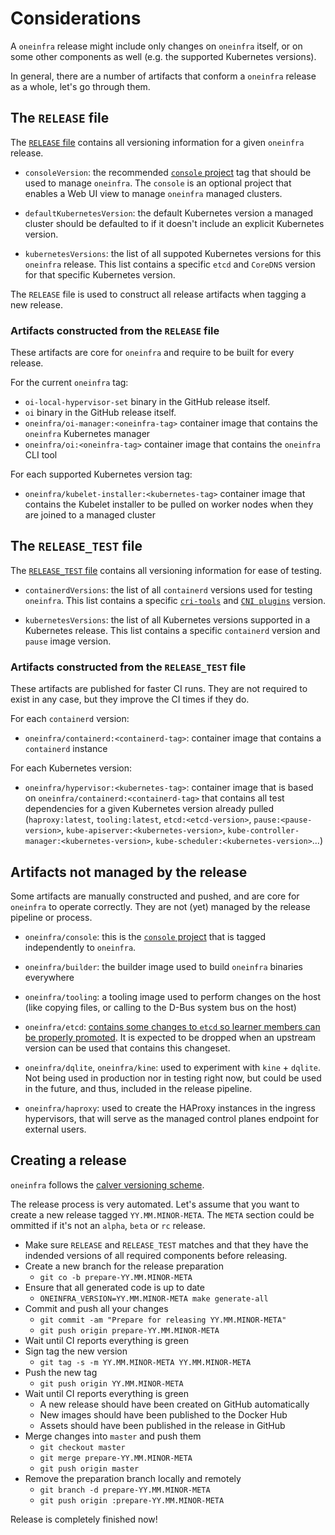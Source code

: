 # Considerations

A `oneinfra` release might include only changes on `oneinfra` itself,
or on some other components as well (e.g. the supported Kubernetes
versions).

In general, there are a number of artifacts that conform a `oneinfra`
release as a whole, let's go through them.


## The `RELEASE` file

The [`RELEASE` file](../RELEASE) contains all versioning information
for a given `oneinfra` release.

* `consoleVersion`: the recommended [`console`
  project](https://github.com/oneinfra/console) tag that should be
  used to manage `oneinfra`. The `console` is an optional project that
  enables a Web UI view to manage `oneinfra` managed clusters.

* `defaultKubernetesVersion`: the default Kubernetes version a managed
  cluster should be defaulted to if it doesn't include an explicit
  Kubernetes version.

* `kubernetesVersions`: the list of all suppoted Kubernetes versions
  for this `oneinfra` release. This list contains a specific `etcd`
  and `CoreDNS` version for that specific Kubernetes version.

The `RELEASE` file is used to construct all release artifacts when
tagging a new release.


### Artifacts constructed from the `RELEASE` file

These artifacts are core for `oneinfra` and require to be built for
every release.

For the current `oneinfra` tag:

* `oi-local-hypervisor-set` binary in the GitHub release itself.
* `oi` binary in the GitHub release itself.
* `oneinfra/oi-manager:<oneinfra-tag>` container image that contains
  the `oneinfra` Kubernetes manager
* `oneinfra/oi:<oneinfra-tag>` container image that contains the
  `oneinfra` CLI tool

For each supported Kubernetes version tag:

* `oneinfra/kubelet-installer:<kubernetes-tag>` container image that
  contains the Kubelet installer to be pulled on worker nodes when
  they are joined to a managed cluster


## The `RELEASE_TEST` file

The [`RELEASE_TEST` file](../RELEASE_TEST) contains all versioning
information for ease of testing.

* `containerdVersions`: the list of all `containerd` versions used for
  testing `oneinfra`. This list contains a specific
  [`cri-tools`](https://github.com/kubernetes-sigs/cri-tools) and
  [`CNI plugins`](https://github.com/containernetworking/plugins)
  version.

* `kubernetesVersions`: the list of all Kubernetes versions supported
  in a Kubernetes release. This list contains a specific `containerd`
  version and `pause` image version.


### Artifacts constructed from the `RELEASE_TEST` file

These artifacts are published for faster CI runs. They are not
required to exist in any case, but they improve the CI times if they
do.

For each `containerd` version:

* `oneinfra/containerd:<containerd-tag>`: container image that
  contains a `containerd` instance

For each Kubernetes version:

* `oneinfra/hypervisor:<kubernetes-tag>`: container image that is
  based on `oneinfra/containerd:<containerd-tag>` that contains all
  test dependencies for a given Kubernetes version already pulled
  (`haproxy:latest`, `tooling:latest`, `etcd:<etcd-version>`,
  `pause:<pause-version>`, `kube-apiserver:<kubernetes-version>`,
  `kube-controller-manager:<kubernetes-version>`,
  `kube-scheduler:<kubernetes-version>`...)


## Artifacts not managed by the release

Some artifacts are manually constructed and pushed, and are core for
`oneinfra` to operate correctly. They are not (yet) managed by the
release pipeline or process.

* `oneinfra/console`: this is the [`console`
  project](https://github.com/oneinfra/console) that is tagged
  independently to `oneinfra`.

* `oneinfra/builder`: the builder image used to build `oneinfra`
  binaries everywhere

* `oneinfra/tooling`: a tooling image used to perform changes on the
  host (like copying files, or calling to the D-Bus system bus on the
  host)

* `oneinfra/etcd`: [contains some changes to `etcd` so learner members
  can be properly
  promoted](https://github.com/etcd-io/etcd/pull/11640). It is
  expected to be dropped when an upstream version can be used that
  contains this changeset.

* `oneinfra/dqlite`, `oneinfra/kine`: used to experiment with `kine` +
  `dqlite`. Not being used in production nor in testing right now, but
  could be used in the future, and thus, included in the release
  pipeline.

* `oneinfra/haproxy`: used to create the HAProxy instances in the
  ingress hypervisors, that will serve as the managed control planes
  endpoint for external users.


## Creating a release

`oneinfra` follows the [calver versioning
scheme](https://calver.org/).

The release process is very automated. Let's assume that you want to
create a new release tagged `YY.MM.MINOR-META`. The `META` section
could be ommitted if it's not an `alpha`, `beta` or `rc` release.

* Make sure `RELEASE` and `RELEASE_TEST` matches and that they have
  the indended versions of all required components before releasing.
* Create a new branch for the release preparation
  * `git co -b prepare-YY.MM.MINOR-META`
* Ensure that all generated code is up to date
  * `ONEINFRA_VERSION=YY.MM.MINOR-META make generate-all`
* Commit and push all your changes
  * `git commit -am "Prepare for releasing YY.MM.MINOR-META"`
  * `git push origin prepare-YY.MM.MINOR-META`
* Wait until CI reports everything is green
* Sign tag the new version
  * `git tag -s -m YY.MM.MINOR-META YY.MM.MINOR-META`
* Push the new tag
  * `git push origin YY.MM.MINOR-META`
* Wait until CI reports everything is green
  * A new release should have been created on GitHub automatically
  * New images should have been published to the Docker Hub
  * Assets should have been published in the release in GitHub
* Merge changes into `master` and push them
  * `git checkout master`
  * `git merge prepare-YY.MM.MINOR-META`
  * `git push origin master`
* Remove the preparation branch locally and remotely
  * `git branch -d prepare-YY.MM.MINOR-META`
  * `git push origin :prepare-YY.MM.MINOR-META`

Release is completely finished now!
